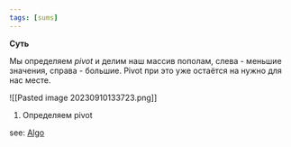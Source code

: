 ```yaml
---
tags: [sums]
---
```


**Суть** 

Мы определяем *pivot*  и делим наш массив пополам, слева - меньшие значения, справа - большие. Pivot при это уже остаётся на нужно для нас месте.

![[Pasted image 20230910133723.png]]

1) Определяем pivot

see: [Algo](📙MOC-ALGORITHMS.md)
